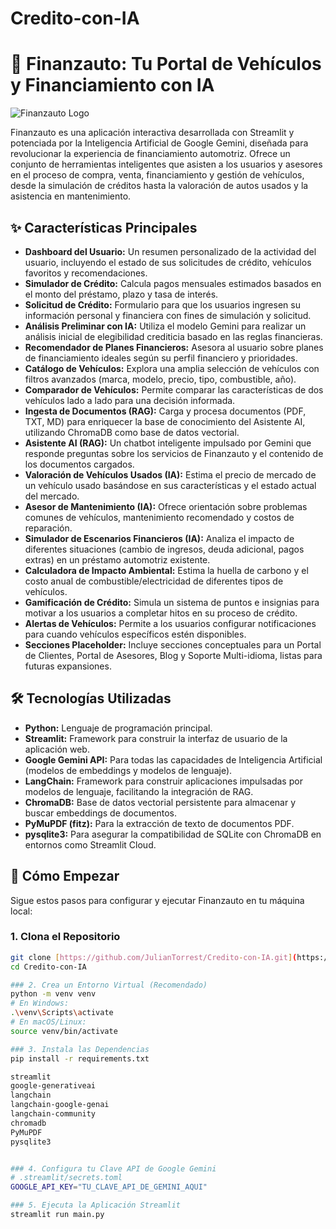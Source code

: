 # Credito-con-IA
# 🚗 Finanzauto: Tu Portal de Vehículos y Financiamiento con IA

![Finanzauto Logo](https://media.licdn.com/dms/image/v2/D4E0BAQG5TGatl4y1xA/company-logo_200_200/company-logo_200_200/0/1733493384307/finanzautocol_logo?e=2147483647&v=beta&t=Jsru4_8NEYo03Ca5nhxPCFDHCULciXr4NCi-5stILKk)

Finanzauto es una aplicación interactiva desarrollada con Streamlit y potenciada por la Inteligencia Artificial de Google Gemini, diseñada para revolucionar la experiencia de financiamiento automotriz. Ofrece un conjunto de herramientas inteligentes que asisten a los usuarios y asesores en el proceso de compra, venta, financiamiento y gestión de vehículos, desde la simulación de créditos hasta la valoración de autos usados y la asistencia en mantenimiento.

## ✨ Características Principales

* **Dashboard del Usuario:** Un resumen personalizado de la actividad del usuario, incluyendo el estado de sus solicitudes de crédito, vehículos favoritos y recomendaciones.
* **Simulador de Crédito:** Calcula pagos mensuales estimados basados en el monto del préstamo, plazo y tasa de interés.
* **Solicitud de Crédito:** Formulario para que los usuarios ingresen su información personal y financiera con fines de simulación y solicitud.
* **Análisis Preliminar con IA:** Utiliza el modelo Gemini para realizar un análisis inicial de elegibilidad crediticia basado en las reglas financieras.
* **Recomendador de Planes Financieros:** Asesora al usuario sobre planes de financiamiento ideales según su perfil financiero y prioridades.
* **Catálogo de Vehículos:** Explora una amplia selección de vehículos con filtros avanzados (marca, modelo, precio, tipo, combustible, año).
* **Comparador de Vehículos:** Permite comparar las características de dos vehículos lado a lado para una decisión informada.
* **Ingesta de Documentos (RAG):** Carga y procesa documentos (PDF, TXT, MD) para enriquecer la base de conocimiento del Asistente AI, utilizando ChromaDB como base de datos vectorial.
* **Asistente AI (RAG):** Un chatbot inteligente impulsado por Gemini que responde preguntas sobre los servicios de Finanzauto y el contenido de los documentos cargados.
* **Valoración de Vehículos Usados (IA):** Estima el precio de mercado de un vehículo usado basándose en sus características y el estado actual del mercado.
* **Asesor de Mantenimiento (IA):** Ofrece orientación sobre problemas comunes de vehículos, mantenimiento recomendado y costos de reparación.
* **Simulador de Escenarios Financieros (IA):** Analiza el impacto de diferentes situaciones (cambio de ingresos, deuda adicional, pagos extras) en un préstamo automotriz existente.
* **Calculadora de Impacto Ambiental:** Estima la huella de carbono y el costo anual de combustible/electricidad de diferentes tipos de vehículos.
* **Gamificación de Crédito:** Simula un sistema de puntos e insignias para motivar a los usuarios a completar hitos en su proceso de crédito.
* **Alertas de Vehículos:** Permite a los usuarios configurar notificaciones para cuando vehículos específicos estén disponibles.
* **Secciones Placeholder:** Incluye secciones conceptuales para un Portal de Clientes, Portal de Asesores, Blog y Soporte Multi-idioma, listas para futuras expansiones.

## 🛠️ Tecnologías Utilizadas

* **Python:** Lenguaje de programación principal.
* **Streamlit:** Framework para construir la interfaz de usuario de la aplicación web.
* **Google Gemini API:** Para todas las capacidades de Inteligencia Artificial (modelos de embeddings y modelos de lenguaje).
* **LangChain:** Framework para construir aplicaciones impulsadas por modelos de lenguaje, facilitando la integración de RAG.
* **ChromaDB:** Base de datos vectorial persistente para almacenar y buscar embeddings de documentos.
* **PyMuPDF (fitz):** Para la extracción de texto de documentos PDF.
* **pysqlite3:** Para asegurar la compatibilidad de SQLite con ChromaDB en entornos como Streamlit Cloud.

## 🚀 Cómo Empezar

Sigue estos pasos para configurar y ejecutar Finanzauto en tu máquina local:

### 1. Clona el Repositorio

```bash
git clone [https://github.com/JulianTorrest/Credito-con-IA.git](https://github.com/JulianTorrest/Credito-con-IA.git)
cd Credito-con-IA

### 2. Crea un Entorno Virtual (Recomendado)
python -m venv venv
# En Windows:
.\venv\Scripts\activate
# En macOS/Linux:
source venv/bin/activate

### 3. Instala las Dependencias
pip install -r requirements.txt

streamlit
google-generativeai
langchain
langchain-google-genai
langchain-community
chromadb
PyMuPDF
pysqlite3


### 4. Configura tu Clave API de Google Gemini
# .streamlit/secrets.toml
GOOGLE_API_KEY="TU_CLAVE_API_DE_GEMINI_AQUI"

### 5. Ejecuta la Aplicación Streamlit
streamlit run main.py
